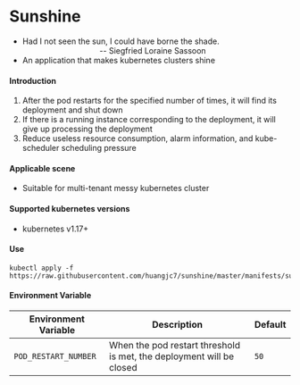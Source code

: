 # Sunshine 
* Had I not seen the sun, I could have borne the shade.
  &nbsp;&nbsp;&nbsp;&nbsp;&nbsp;&nbsp;&nbsp;&nbsp;&nbsp;&nbsp;&nbsp;&nbsp;&nbsp;&nbsp;&nbsp;&nbsp;&nbsp;&nbsp;&nbsp;&nbsp;&nbsp;&nbsp;&nbsp;&nbsp;&nbsp;&nbsp;&nbsp;&nbsp;&nbsp;&nbsp;&nbsp;&nbsp;&nbsp;&nbsp;&nbsp;-- Siegfried Loraine Sassoon
* An application that makes kubernetes clusters shine
#### Introduction
1. After the pod restarts for the specified number of times, it will find its deployment and shut down
2. If there is a running instance corresponding to the deployment, it will give up processing the deployment
3. Reduce useless resource consumption, alarm information, and kube-scheduler scheduling pressure
#### Applicable scene
* Suitable for multi-tenant messy kubernetes cluster
#### Supported kubernetes versions
* kubernetes v1.17+
#### Use
```shell
kubectl apply -f https://raw.githubusercontent.com/huangjc7/sunshine/master/manifests/sunshine.yaml
```
#### Environment Variable

| Environment Variable                  | Description                                  | Default |
|----------------------|----------------------------------------------|---------|
| `POD_RESTART_NUMBER` |When the pod restart threshold is met, the deployment will be closed                                | `50`    |
